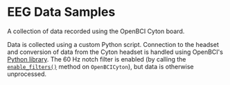 # EEG Data Samples

A collection of data recorded using the OpenBCI Cyton board.

Data is collected using a custom Python script. Connection to the headset and conversion of data from the Cyton headset is handled using OpenBCI's [Python library](https://github.com/OpenBCI/OpenBCI_Python). The 60 Hz notch filter is enabled (by calling the [`enable_filters()`](https://github.com/OpenBCI/OpenBCI_Python/blob/81caa0ca4c2862cfb7f9e5f28f049576e7718cae/openbci/cyton.py#L497) method on `OpenBCICyton`), but data is otherwise unprocessed. 
